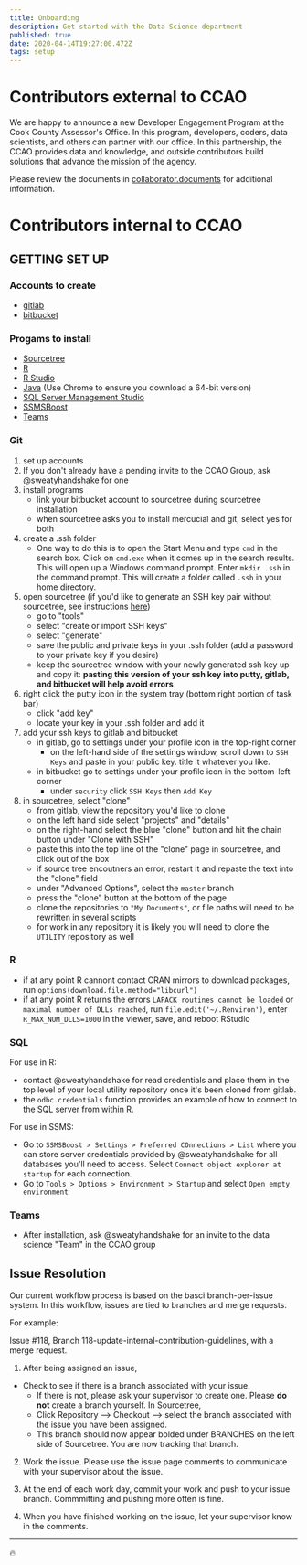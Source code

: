 ```yaml
---
title: Onboarding
description: Get started with the Data Science department
published: true
date: 2020-04-14T19:27:00.472Z
tags: setup
---
```


# Contributors external to CCAO

We are happy to announce a new Developer Engagement Program at the Cook County Assessor's Office. In this program, developers, coders, data scientists, and others can partner with our office. In this partnership, the CCAO provides data and knowledge, and outside contributors build solutions that advance the mission of the agency.

Please review the documents in [collaborator.documents](https://gitlab.com/ccao-data-science---modeling/ccao_sf_cama_dev/tree/master/collaborator.documents) for additional information.

# Contributors internal to CCAO
## GETTING SET UP
### Accounts to create
- [gitlab](https://gitlab.com/)
- [bitbucket](https://bitbucket.org/)

### Progams to install
- [Sourcetree](https://www.sourcetreeapp.com/)
- [R](https://cloud.r-project.org/)
- [R Studio](https://download1.rstudio.org/RStudio-1.1.463.exe)
- [Java](https://www.java.com/en/download/manual.jsp) (Use Chrome to ensure you download a 64-bit version)
- [SQL Server Management Studio](https://docs.microsoft.com/en-us/sql/ssms/download-sql-server-management-studio-ssms?view=sql-server-2017)
- [SSMSBoost](https://www.ssmsboost.com/)
- [Teams](https://products.office.com/en-us/microsoft-teams/download-app)

### Git
1. set up accounts
2. If you don't already have a pending invite to the CCAO Group, ask @sweatyhandshake for one
3. install programs
   * link your bitbucket account to sourcetree during sourcetree installation
   * when sourcetree asks you to install mercucial and git, select yes for both
4. create a .ssh folder
   * One way to do this is to open the Start Menu and type `cmd` in the search box. Click on `cmd.exe` when it comes up in the search results. This will open up a Windows command prompt. Enter `mkdir .ssh` in the command prompt. This will create a folder called `.ssh` in your home directory.
5. open sourcetree (if you'd like to generate an SSH key pair without sourcetree, see instructions [here](https://docs.gitlab.com/ee/ssh/#generating-a-new-ssh-key-pair))
   * go to "tools"
   * select "create or import SSH keys"
   * select "generate"
   * save the public and private keys in your .ssh folder (add a password to your private key if you desire)
   * keep the sourcetree window with your newly generated ssh key up and copy it: **pasting this version of your ssh key into putty, gitlab, and bitbucket will help avoid errors**
6. right click the putty icon in the system tray (bottom right portion of task bar)
   * click "add key"
   * locate your key in your .ssh folder and add it
7. add your ssh keys to gitlab and bitbucket
   * in gitlab, go to settings under your profile icon in the top-right corner
     * on the left-hand side of the settings window, scroll down to `SSH Keys` and paste in your public key. title it whatever you like.
   * in bitbucket go to settings under your profile icon in the bottom-left corner
     * under `security` click `SSH Keys` then `Add Key`
8. in sourcetree, select "clone"
   * from gitlab, view the repository you'd like to clone
   * on the left hand side select "projects" and "details"
   * on the right-hand select the blue "clone" button and hit the chain button under "Clone with SSH"
   * paste this into the top line of the "clone" page in sourcetree, and click out of the box
   * if source tree encoutners an error, restart it and repaste the text into the "clone" field
   * under "Advanced Options", select the `master` branch
   * press the "clone" button at the bottom of the page
   * clone the repositories to `"My Documents"`, or file paths will need to be rewritten in several scripts
   * for work in any repository it is likely you will need to clone the `UTILITY` repository as well

### R
* if at any point R cannont contact CRAN mirrors to download packages, run `options(download.file.method="libcurl")`
* if at any point R returns the errors `LAPACK routines cannot be loaded` or `maximal number of DLLs reached`, run `file.edit('~/.Renviron')`, enter `R_MAX_NUM_DLLS=1000` in the viewer, save, and reboot RStudio

### SQL
For use in R:
 * contact @sweatyhandshake for read credentials and place them in the top level of your local utility repository once it's been cloned from gitlab.
 * the `odbc.credentials` function provides an example of how to connect to the SQL server from within R.

For use in SSMS:
 * Go to `SSMSBoost > Settings > Preferred COnnections > List` where you can store server credentials provided by @sweatyhandshake for all databases you'll need to access. Select `Connect object explorer at startup` for each connection.
 * Go to `Tools > Options > Environment > Startup` and select `Open empty environment`

### Teams
 * After installation, ask @sweatyhandshake for an invite to the data science "Team" in the CCAO group

## Issue Resolution
Our current workflow process is based on the basci branch-per-issue system. In this workflow, issues are tied to branches and merge requests.

For example: 

Issue #118, Branch 118-update-internal-contribution-guidelines, with a merge request.

1. After being assigned an issue,
* Check to see if there is a branch associated with your issue.
   * If there is not, please ask your supervisor to create one. Please **do not** create a branch yourself.
In Sourcetree,
   * Click Repository --> Checkout --> select the branch associated with the issue you have been assigned.
   * This branch should now appear bolded under BRANCHES on the left side of Sourcetree. You are now tracking that branch.
   
2. Work the issue. Please use the issue page comments to communicate with your supervisor about the issue.

3. At the end of each work day, commit your work and push to your issue branch. Commmitting and pushing more often is fine.

4. When you have finished working on the issue, let your supervisor know in the comments.

---
:fire:
